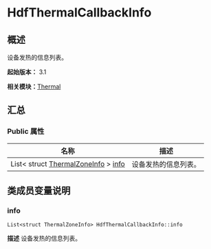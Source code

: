 # HdfThermalCallbackInfo


## 概述

设备发热的信息列表。

**起始版本：** 3.1

**相关模块：**[Thermal](thermal_v10.md)


## 汇总


### Public 属性

| 名称 | 描述 | 
| -------- | -------- |
| List&lt; struct [ThermalZoneInfo](_thermal_zone_info_v10.md) &gt; [info](#info) | 设备发热的信息列表。  | 


## 类成员变量说明


### info

```
List<struct ThermalZoneInfo> HdfThermalCallbackInfo::info
```
**描述**
设备发热的信息列表。
